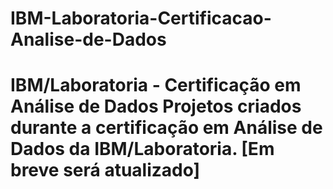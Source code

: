 # IBM-Laboratoria-Certificacao-Analise-de-Dados
# IBM/Laboratoria - Certificação em Análise de Dados  Projetos criados durante a certificação em Análise de Dados da IBM/Laboratoria.  [Em breve será atualizado]
